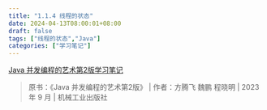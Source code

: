 ```yaml
---
title: "1.1.4 线程的状态"
date: 2024-04-13T08:00:01+08:00
draft: false
tags: ["线程的状态","Java"]
categories: ["学习笔记"]
---
```


[Java 并发编程的艺术第2版学习笔记](../dir)

> 原书：《Java 并发编程的艺术第2版》 | 作者：方腾飞 魏鹏 程晓明 | 2023 年 9 月 | 机械工业出版社

